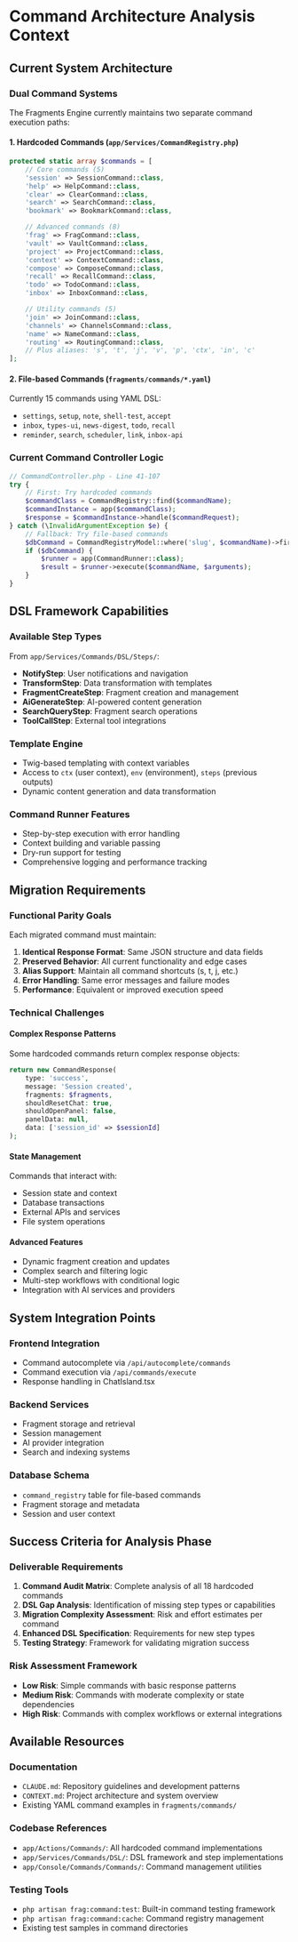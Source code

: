 # Command Architecture Analysis Context

## Current System Architecture

### Dual Command Systems
The Fragments Engine currently maintains two separate command execution paths:

#### 1. Hardcoded Commands (`app/Services/CommandRegistry.php`)
```php
protected static array $commands = [
    // Core commands (5)
    'session' => SessionCommand::class,
    'help' => HelpCommand::class,
    'clear' => ClearCommand::class,
    'search' => SearchCommand::class,
    'bookmark' => BookmarkCommand::class,

    // Advanced commands (8)
    'frag' => FragCommand::class,
    'vault' => VaultCommand::class,
    'project' => ProjectCommand::class,
    'context' => ContextCommand::class,
    'compose' => ComposeCommand::class,
    'recall' => RecallCommand::class,
    'todo' => TodoCommand::class,
    'inbox' => InboxCommand::class,

    // Utility commands (5)
    'join' => JoinCommand::class,
    'channels' => ChannelsCommand::class,
    'name' => NameCommand::class,
    'routing' => RoutingCommand::class,
    // Plus aliases: 's', 't', 'j', 'v', 'p', 'ctx', 'in', 'c'
];
```

#### 2. File-based Commands (`fragments/commands/*.yaml`)
Currently 15 commands using YAML DSL:
- `settings`, `setup`, `note`, `shell-test`, `accept`
- `inbox`, `types-ui`, `news-digest`, `todo`, `recall`
- `reminder`, `search`, `scheduler`, `link`, `inbox-api`

### Current Command Controller Logic
```php
// CommandController.php - Line 41-107
try {
    // First: Try hardcoded commands
    $commandClass = CommandRegistry::find($commandName);
    $commandInstance = app($commandClass);
    $response = $commandInstance->handle($commandRequest);
} catch (\InvalidArgumentException $e) {
    // Fallback: Try file-based commands
    $dbCommand = CommandRegistryModel::where('slug', $commandName)->first();
    if ($dbCommand) {
        $runner = app(CommandRunner::class);
        $result = $runner->execute($commandName, $arguments);
    }
}
```

## DSL Framework Capabilities

### Available Step Types
From `app/Services/Commands/DSL/Steps/`:
- **NotifyStep**: User notifications and navigation
- **TransformStep**: Data transformation with templates
- **FragmentCreateStep**: Fragment creation and management
- **AiGenerateStep**: AI-powered content generation
- **SearchQueryStep**: Fragment search operations
- **ToolCallStep**: External tool integrations

### Template Engine
- Twig-based templating with context variables
- Access to `ctx` (user context), `env` (environment), `steps` (previous outputs)
- Dynamic content generation and data transformation

### Command Runner Features
- Step-by-step execution with error handling
- Context building and variable passing
- Dry-run support for testing
- Comprehensive logging and performance tracking

## Migration Requirements

### Functional Parity Goals
Each migrated command must maintain:
1. **Identical Response Format**: Same JSON structure and data fields
2. **Preserved Behavior**: All current functionality and edge cases
3. **Alias Support**: Maintain all command shortcuts (s, t, j, etc.)
4. **Error Handling**: Same error messages and failure modes
5. **Performance**: Equivalent or improved execution speed

### Technical Challenges

#### Complex Response Patterns
Some hardcoded commands return complex response objects:
```php
return new CommandResponse(
    type: 'success',
    message: 'Session created',
    fragments: $fragments,
    shouldResetChat: true,
    shouldOpenPanel: false,
    panelData: null,
    data: ['session_id' => $sessionId]
);
```

#### State Management
Commands that interact with:
- Session state and context
- Database transactions
- External APIs and services
- File system operations

#### Advanced Features
- Dynamic fragment creation and updates
- Complex search and filtering logic
- Multi-step workflows with conditional logic
- Integration with AI services and providers

## System Integration Points

### Frontend Integration
- Command autocomplete via `/api/autocomplete/commands`
- Command execution via `/api/commands/execute`
- Response handling in ChatIsland.tsx

### Backend Services
- Fragment storage and retrieval
- Session management
- AI provider integration
- Search and indexing systems

### Database Schema
- `command_registry` table for file-based commands
- Fragment storage and metadata
- Session and user context

## Success Criteria for Analysis Phase

### Deliverable Requirements
1. **Command Audit Matrix**: Complete analysis of all 18 hardcoded commands
2. **DSL Gap Analysis**: Identification of missing step types or capabilities
3. **Migration Complexity Assessment**: Risk and effort estimates per command
4. **Enhanced DSL Specification**: Requirements for new step types
5. **Testing Strategy**: Framework for validating migration success

### Risk Assessment Framework
- **Low Risk**: Simple commands with basic response patterns
- **Medium Risk**: Commands with moderate complexity or state dependencies
- **High Risk**: Commands with complex workflows or external integrations

## Available Resources

### Documentation
- `CLAUDE.md`: Repository guidelines and development patterns
- `CONTEXT.md`: Project architecture and system overview
- Existing YAML command examples in `fragments/commands/`

### Codebase References
- `app/Actions/Commands/`: All hardcoded command implementations
- `app/Services/Commands/DSL/`: DSL framework and step implementations
- `app/Console/Commands/Commands/`: Command management utilities

### Testing Tools
- `php artisan frag:command:test`: Built-in command testing framework
- `php artisan frag:command:cache`: Command registry management
- Existing test samples in command directories